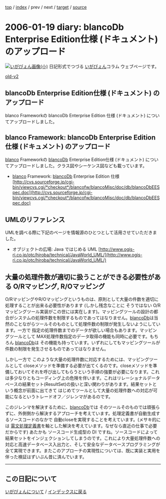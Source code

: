 [top](https://igapyon.github.io/diary/) 
 / [index](https://igapyon.github.io/diary/2006/index.html) 
 / prev 
 / next 
 / [target](https://igapyon.github.io/diary/2006/ig060119.html) 
 / [source](https://github.com/igapyon/diary/blob/gh-pages/2006/ig060119.html.src.md) 

2006-01-19 diary: blancoDb Enterprise Edition仕様 (ドキュメント) のアップロード
=====================================================================================================
[![いがぴょん画像(小)](https://igapyon.github.io/diary/images/iga200306s.jpg "いがぴょん")](https://igapyon.github.io/diary/memo/memoigapyon.html) 日記形式でつづる [いがぴょん](https://igapyon.github.io/diary/memo/memoigapyon.html)コラム ウェブページです。

[old-v2](ig060119-orig.html)

## blancoDb Enterprise Edition仕様 (ドキュメント) のアップロード

blanco Frameworkの blancoDb Enterprise Edition 仕様 (ドキュメント) についてアップロードしました。


## blanco Framework: blancoDb Enterprise Edition 仕様 (ドキュメント) のアップロード

[blanco](http://www.igapyon.jp/blanco/blanco.ja.html) Frameworkの [blancoDb](http://www.igapyon.jp/blanco/blancodb.html) Enterprise Edition仕様 (ドキュメント) についてアップロードしました。クラス図やシーケンス図なども載っています。

* [blanco](http://www.igapyon.jp/blanco/blanco.ja.html) Framework: [blancoDb](http://www.igapyon.jp/blanco/blancodb.html) Enterprise Edition 仕様
  [http://cvs.sourceforge.jp/cgi-bin/viewcvs.cgi/*checkout*/blancofw/blancoMisc/doc/db/blancoDbEESpec.doc](http://cvs.sourceforge.jp/cgi-bin/viewcvs.cgi/*checkout*/blancofw/blancoMisc/doc/db/blancoDbEESpec.doc)

## UMLのリファレンス

UMLを調べる際に下記のページを情報源のひとつとして活用させていただきました。

* オブジェクトの広場: Java ではじめる UML
  [http://www.ogis-ri.co.jp/otc/hiroba/technical/JavaWorld_UML/](http://www.ogis-ri.co.jp/otc/hiroba/technical/JavaWorld_UML/)

## 大量の処理件数が適切に扱うことができる必要性がある O/Rマッピング, R/Oマッピング

O/RマッピングやR/Oマッピングというものは、原則として大量の件数を適切に処理することが出来る必要性があります (しかし残念なことに そうではない
O/Rマッピングツール実装がこの世には実在します)。マッピングツールの設計の都合がシステムの処理件数を制限するものであってはなりません。[blancoDb](http://www.igapyon.jp/blanco/blancodb.html)は当然のことながらツールそのものとして処理件数の制限が発生しないようにしています。一方で 指定の処理件数までのデータが欲しい場合もあります。マッピングツールとして
MAX処理件数指定のデータ取得の機能も同時に必要です。もちろん [blancoDb](http://www.igapyon.jp/blanco/blancodb.html)は その機能も持っています。いずれにしてもマッピングツールが件数の制限を発生させるものであってはなりません。

しかし一方で このような大量の処理件数に対応するためには、マッピングツールとして closeメソッドを準備する必要が出てくるのです。closeメソッドを準備しておいてそれを呼び出してもらうという手順の強要が必要になります。これは多少なりともコーディング上の危険を伴います。これはリレーショナルデータベースの結果セット(ResultSet)の扱いと深い関わりがあります。結果セットという概念が前面に出てきて はじめてツールとして大量の処理件数への対応が可能になるというトレードオフ／ジレンマがあるのです。

このジレンマを解決するために、[blancoDb](http://www.igapyon.jp/blanco/blancodb.html)では そのツールそのものでは頑張らずに、外側側から解決するアプローチを考えています。処理定義書が自動生成するソースコードのなかで 自動closeを実現することを考えています。(メサキ的には [電文処理定義書](http://cvs.sourceforge.jp/cgi-bin/viewcvs.cgi/*checkout*/blancofw/blancoSOAPPlugin/meta/soap/wsdl/template/blancoWsdlTemplate.xls)を軸とした解決を考えています。なぜなら直近の仕事で必要だからです) あたかも ソースコード生成型の DI ですね。ソースコードによって結果セットをインジェクションしてしまうのです。これにより大量処理件数への対応と高速データベース入出力と、そして安全なデータベースプログラミングが全て実現できます。またこのアプローチの実現性については、既に実装と実用を伴った検証はずいぶん昔に済んでいます。

----------------------------------------------------------------------------------------------------

## この日記について
[いがぴょんについて](https://igapyon.github.io/diary/memo/memoigapyon.html) / [インデックスに戻る](https://igapyon.github.io/diary/idxall.html)
